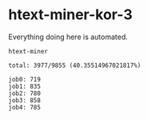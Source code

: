 # htext-miner-kor-3

Everything doing here is automated.

```
htext-miner

total: 3977/9855 (40.35514967021817%)

job0: 719
job1: 835
job2: 780
job3: 858
job4: 785
```